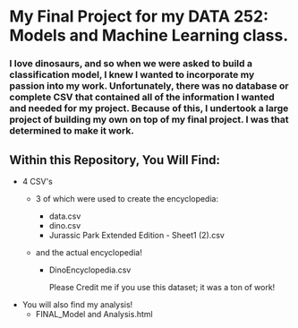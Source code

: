 # My Final Project for my DATA 252: Models and Machine Learning class.

### I love dinosaurs, and so when we were asked to build a classification model, I knew I wanted to incorporate my passion into my work. Unfortunately, there was no database or complete CSV that contained all of the information I wanted and needed for my project. Because of this, I undertook a large project of building my own on top of my final project. I was that determined to make it work. 

## Within this Repository, You Will Find:
- 4 CSV's
    - 3 of which were used to create the encyclopedia:

        -   data.csv
        -   dino.csv
        -   Jurassic Park Extended Edition - Sheet1 (2).csv

    - and the actual encyclopedia!
        -   DinoEncyclopedia.csv

            Please Credit me if you use this dataset; it was a ton of work!
- You will also find my analysis!
  - FINAL_Model and Analysis.html
